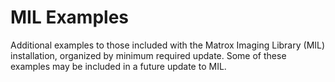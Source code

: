 # MIL Examples
Additional examples to those included with the Matrox Imaging Library (MIL) installation, organized by minimum required update. Some of these examples may be included in a future update to MIL.

